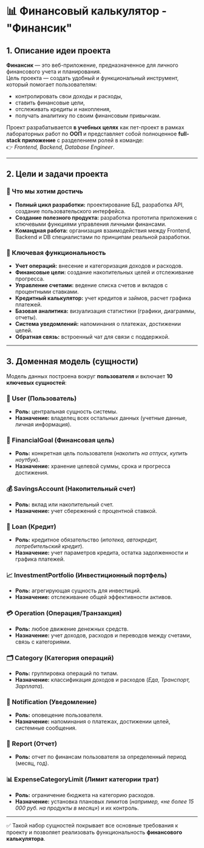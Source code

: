 # 📊 Финансовый калькулятор - "Финансик"

## 1. Описание идеи проекта
**Финансик** — это веб-приложение, предназначенное для личного финансового учета и планирования.  
Цель проекта — создать удобный и функциональный инструмент, который помогает пользователям:

- контролировать свои доходы и расходы,  
- ставить финансовые цели,  
- отслеживать кредиты и накопления,  
- получать аналитику по своим финансовым привычкам.  

Проект разрабатывается **в учебных целях** как пет-проект в рамках лабораторных работ по **ООП** и представляет собой полноценное **full-stack приложение** с разделением ролей в команде:  
👉 *Frontend, Backend, Database Engineer*.

---

## 2. Цели и задачи проекта
### 🎯 Что мы хотим достичь
- **Полный цикл разработки:** проектирование БД, разработка API, создание пользовательского интерфейса.  
- **Создание полезного продукта:** разработка прототипа приложения с ключевыми функциями управления личными финансами.  
- **Командная работа:** организация взаимодействия между Frontend, Backend и DB специалистами по принципам реальной разработки.  

### 🔑 Ключевая функциональность
- **Учет операций:** внесение и категоризация доходов и расходов.  
- **Финансовые цели:** создание накопительных целей и отслеживание прогресса.  
- **Управление счетами:** ведение списка счетов и вкладов с процентными ставками.  
- **Кредитный калькулятор:** учет кредитов и займов, расчет графика платежей.  
- **Базовая аналитика:** визуализация статистики (графики, диаграммы, отчеты).  
- **Система уведомлений:** напоминания о платежах, достижении целей.  
- **Обратная связь:** встроенный чат для связи с поддержкой.  

---

## 3. Доменная модель (сущности)
Модель данных построена вокруг **пользователя** и включает **10 ключевых сущностей**:

### 👤 User (Пользователь)
- **Роль:** центральная сущность системы.  
- **Назначение:** владелец всех остальных данных (учетные данные, личная информация).  

### 🎯 FinancialGoal (Финансовая цель)
- **Роль:** конкретная цель пользователя (*накопить на отпуск, купить ноутбук*).  
- **Назначение:** хранение целевой суммы, срока и прогресса достижения.  

### 💰 SavingsAccount (Накопительный счет)
- **Роль:** вклад или накопительный счет.  
- **Назначение:** учет сбережений с процентной ставкой.  

### 🏦 Loan (Кредит)
- **Роль:** кредитное обязательство (*ипотека, автокредит, потребительский кредит*).  
- **Назначение:** учет параметров кредита, остатка задолженности и графика платежей.  

### 📈 InvestmentPortfolio (Инвестиционный портфель)
- **Роль:** агрегирующая сущность для инвестиций.  
- **Назначение:** отслеживание общей эффективности активов.  

### 💳 Operation (Операция/Транзакция)
- **Роль:** любое движение денежных средств.  
- **Назначение:** учет доходов, расходов и переводов между счетами, связь с категориями.  

### 🗂 Category (Категория операций)
- **Роль:** группировка операций по типам.  
- **Назначение:** классификация доходов и расходов (*Еда, Транспорт, Зарплата*).  

### 🔔 Notification (Уведомление)
- **Роль:** оповещение пользователя.  
- **Назначение:** напоминания о платежах, достижении целей, системные сообщения.  

### 💬 Report (Отчет)
- **Роль:**  отчет по финансам пользователя за определенный период (месяц, год).  

### 📊 ExpenseCategoryLimit (Лимит категории трат)
- **Роль:** ограничение бюджета на категорию расходов.  
- **Назначение:** установка плановых лимитов (*например, «не более 15 000 руб. на продукты в месяц»*) и их контроль.  

---

✅ Такой набор сущностей покрывает все основные требования к проекту и позволяет реализовать функциональность **финансового калькулятора**.
